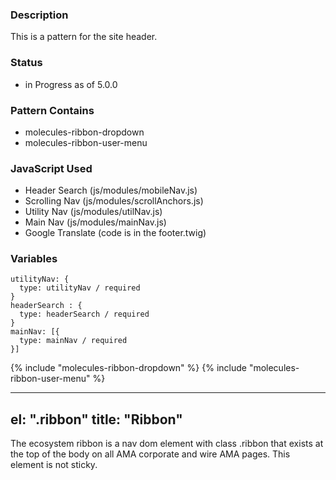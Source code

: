 ### Description
This is a pattern for the site header.

### Status
* in Progress as of 5.0.0

### Pattern Contains
* molecules-ribbon-dropdown
* molecules-ribbon-user-menu

### JavaScript Used
* Header Search (js/modules/mobileNav.js) 
* Scrolling Nav (js/modules/scrollAnchors.js)
* Utility Nav (js/modules/utilNav.js)
* Main Nav (js/modules/mainNav.js)
* Google Translate (code is in the footer.twig)

### Variables
~~~
utilityNav: {
  type: utilityNav / required
}
headerSearch : {
  type: headerSearch / required
}
mainNav: [{
  type: mainNav / required
}]
~~~



<section class="ribbon">
  <div class="container grid">
      <div class="ribbon_container col-width-12">
        {% include "molecules-ribbon-dropdown" %}
        {% include "molecules-ribbon-user-menu" %}
      </div>
  </div>
</section>


---
el: ".ribbon"
title: "Ribbon"
---
The ecosystem ribbon is a nav dom element with class .ribbon that exists at the top of the body on all AMA corporate and wire AMA pages. This element is not sticky.